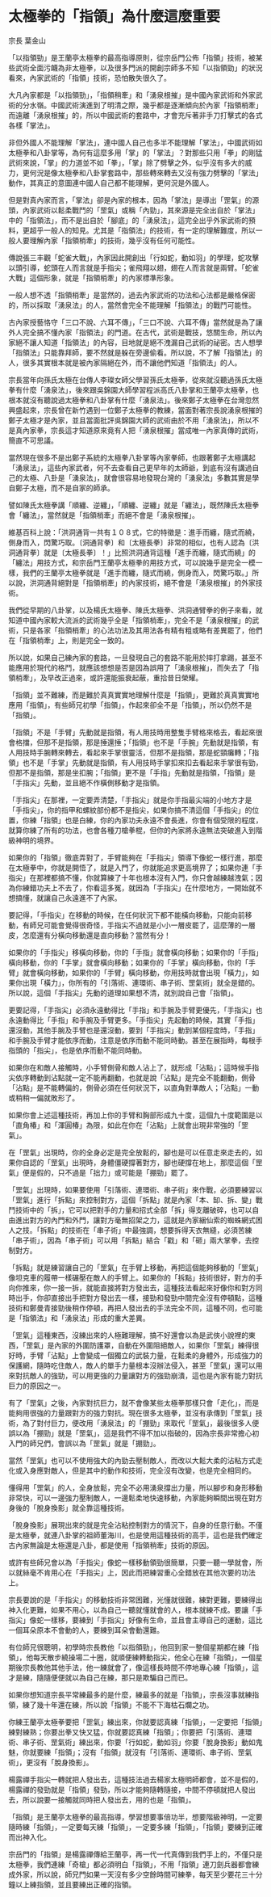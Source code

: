 # 太極拳的「指領」為什麼這麼重要

宗長
葉金山

「以指領勁」是王蘭亭太極拳的最高指導原則，從宗岳門公佈「指領」技術，被某些武術全面污衊為非太極拳，以及很多門派的開創宗師多不知「以指領勁」的狀況看來，內家武術的「指領」技術，恐怕散失很久了。

大凡內家都是「以指領勁」，「指領稍牽」和「湧泉根摧」是中國內家武術和外家武術的分水嶺。中國武術演進到了明清之際，幾乎都是逐漸傾向於內家「指領梢牽」而遠離「湧泉根摧」的，所以中國武術的套路中，才會充斥著非手刀打擊式的各式各樣「掌法」。

非但外國人不能理解「掌法」，連中國人自己也多半不能理解「掌法」，中國武術如太極拳和八卦掌等，為何有這麼多用「掌」的「掌法」？對那些只用「拳」的剛猛武術來說，「掌」的力道並不如「拳」，「掌」除了劈擊之外，似乎沒有多大的威力，更何況是像太極拳和八卦掌套路中，那些轉來轉去又沒有強力劈擊的「掌法」動作，其真正的意圖連中國人自己都不能理解，更何況是外國人。

但是對真內家而言，「掌法」卻是內家的根本，因為「掌法」是導出「罡氣」的源頭，內家武術以鬆柔戰鬥的「罡氣」或稱「內勁」，其來源是完全出自於「掌法」中的「指領法」，而不是出自於「腳底」的「湧泉法」，這完全出乎外家武術的預料，更超乎一般人的知見。尤其是「指領法」的技術，有一定的理解難度，所以一般人要理解內家「指領梢牽」的技術，幾乎沒有任何可能性。

傳說張三丰觀「蛇雀大戰」，內家因此開創出「行如蛇，動如羽」的學理，蛇攻擊以頭引導，蛇頭在人而言就是手指尖；雀飛翔以翅，翅在人而言就是兩臂。「蛇雀大戰」這個形象，就是「指領梢牽」的內家標準形象。

一般人想不透「指領梢牽」是當然的，過去內家武術的功法和心法都是嚴格保密的，所以採取「湧泉法」的人，當然會完全不能理解「指領法」的戰鬥可能性。

古內家授藝恪守「三口不說、六耳不傳」，「三口不說、六耳不傳」當然就是為了讓外人完全搞不懂內家「指領法」的門道。在古代，武術是戰技，悠關生命，所以內家絕不讓人知道「指領法」的內容，目地就是絕不洩漏自己武術的祕密。古人想學「指領法」只能靠拜師，要不然就是躲在旁邊偷看。所以說，不了解「指領法」的人，很多其實根本就是被內家隔絕在外，而不讓他們知道「指領法」的人。

宗長當年向孫氏太極在台傳人李璨女師父學習孫氏太極拳，從來就沒聽過孫氏太極拳有什麼「湧泉法」，後來跟吳錦園大師學習程派高氏八卦掌和王蘭亭太極拳，也根本就沒有聽說過太極拳和八卦掌有什麼「湧泉法」。後來鄭子太極拳在台灣忽然興盛起來，宗長曾在新竹遇到一位鄭子太極拳的教練，當面對著宗長說湧泉根摧的鄭子太極才是內家，並且當面批評吳錦園大師的武術由於不用「湧泉法」，所以不是真內家拳，宗長這才知道原來竟有人把「湧泉根摧」當成唯一內家真傳的武術，簡直不可思議。

當然現在很多不是出鄭子系統的太極拳八卦掌等內家拳師，也跟著鄭子太極講起「湧泉法」，這些內家武者，何不去查看自己更早年的太師爺，到底有沒有講過自己的太極、八卦是「湧泉法」，就會很容易地發現台灣的「湧泉法」多數其實是學自鄭子太極，而不是自家的師承。

譬如陳氏太極拳講「順纏、逆纏」，「順纏、逆纏」就是「纏法」，既然陳氏太極拳會「纏法」，當然就是「指領梢牽」而絕不會是「湧泉根摧」。

維基百科上說：「洪洞通背一共有１０８式，它的特徵是：進手而纏，隨式而繞，側身而入，閃驚巧取。〔洞通背拳〕和〔太極長拳〕非常的相似，也有人認為〔洪洞通背拳〕就是〔太極長拳〕！」比照洪洞通背這種「進手而纏，隨式而繞」的「纏法」用技方式，和宗岳門王蘭亭太極拳的用技方式，可以說幾乎是完全一模一樣，我們的王蘭亭太極拳就是「進手而纏，隨式而繞，側身而入，閃驚巧取。」所以說，洪洞通背絕對是「指領梢牽」的內家技術，絕不會是「湧泉根摧」的外家技術。

我們從早期的八卦掌，以及楊氏太極拳、陳氏太極拳、洪洞通臂拳的例子來看，就知道中國內家較大流派的武術幾乎全是「指領梢牽」，完全不是「湧泉根摧」的武術，只是各家「指領梢牽」的心法功法及其用法各有精有粗或略有差異罷了，他們在「指領梢牽」上，則是完全一致的。

所以說，如果自己練內家的套路，一旦發現自己的套路不能用於摔打拿踢，甚至不能應用於現代的格鬥，就應該想想是否是因為誤用了「湧泉根摧」，而失去了「指領梢牽」，及早改正過來，或許還能振衰起蔽，重拾昔日榮耀。

「指領」並不難練，而是難於真真實實地理解什麼是「指領」，更難於真真實實地應用「指領」，有些師兄初學「指領」，作起來卻全不是「指領」，所以仍然不是「指領」。

「指領」不是「手臂」先動就是指領，有人用技時用整隻手臂格來格去，看起來很會格擋，但那不是指領，那是捶還捶；「指領」也不是「手腕」先動就是指領，有人用技時手腕轉來轉去，看起來手掌很靈活，但那不是指領，那是蛇頸癱轉；「指領」也不是「手掌」先動就是指領，有人用技時手掌扣來扣去看起來手掌很有勁，但那不是指領，那是坐扣腕；「指領」更不是「手指」先動就是指領，「指領」是「手指尖」先動，並且絕不作橫側移動才是指領。

「手指尖」在那裡，一定要弄清楚，「手指尖」就是你手指最尖端的小地方才是「手指尖」，你的指甲和螺紋部份都不是指尖，如果你搞不清這個「手指尖」的位置，你練「指領」也是白練，你的內家功夫永遠不會長進，你會有個受限的程度，就算你練了所有的功法，也會各種刀槍拳棍，但你的內家將永遠無法突破進入到階級神明的境界。

如果你的「指領」徹底弄對了，手臂能夠在「手指尖」領導下像蛇一樣行進，那麼在太極拳中，你就是開悟了，就是入門了，你就能追求更高境界了；如果你連「手指尖」在那裡都搞不懂，你就算練了十年也根本沒有入門，你只會越練越洩氣；因為你練錯功夫上不去了，你看這多冤，就因為「手指尖」在什麼地方，一開始就不想搞懂，就讓自己永遠進不了內家。

要記得，「手指尖」在移動的時候，在任何狀況下都不能橫向移動，只能向前移動，有師兄可能會覺得很奇怪，手指尖不過就是小小一層皮罷了，這麼薄的一層皮，怎麼還有分橫向移動還是直向移動？當然有分！

如果你的「手指尖」移橫向移動，你的「手指」就會橫向移動；如果你的「手指」橫向移動，你的「手掌」就會橫向移動；如果你的「手掌」橫向移動，你的「手臂」就會橫向移動，如果你的「手臂」橫向移動，你用技時就會出現「橫力」，如果你出現「橫力」，你所有的「引落術、連環術、串子術、罡氣術」就全是錯的。所以說，這個「手指尖」先動的道理如果想不清，就別說自己會「指領」。

更要記得，「手指尖」必須永遠動得比「手指」和手腕及手臂更優先，「手指尖」也永遠動得比「手指」和手腕及手臂更多。「手指尖」先起動的時候，其實「手指」還沒動，其他手腕及手臂也是還沒動，要到「手指尖」動到某個程度時，「手指」和手腕及手臂才能依序而動，注意是依序而動不能同時動。甚至在展指時，每根手指頭的「指尖」，也是依序而動不能同時動。

如果你在和敵人接觸時，小手臂側骨和敵人沾上了，就形成「沾點」；這時候手指尖依序轉動到沾點就一定不能再翻動，也就是說「沾點」是完全不能翻動，側骨「沾點」是不能轉偏的，側骨必須在任何狀況下，以直角對準敵人；「沾點」一動或稍稍一偏就敗形了。

如果你會上述這種技術，再加上你的手臂和胸部形成九十度，這個九十度範圍是以「直角椿」和「渾圓椿」為限，如此在你在「沾點」上就會出現非常強的「罡氣」。

在「罡氣」出現時，你的全身必定是完全放鬆的，腳也是可以任意走來走去的，如果你自認的「罡氣」出現時，身體僵硬撐著對方，腳也硬撐在地上，那麼這個「罡氣」便是假的，只不過是「拙力」或可能是「掤勁」罷了。

「罡氣」出現時，如果要使用「引落術、連環術、串子術」來作戰，必須要練習以「罡氣」進行「拆點」來控制對方，這個「拆點」就是內家「本、缷、拆、變」戰鬥技術中的「拆」，它可以把對手的力量和招式全部「拆」得支離破碎，也可以自由進出對方的內門和外門，讓對方毫無招架之力，這就是內家綑仙索的蜘蛛網式困人之技。「拆點」的技術在「串子術」中最強調，想要拆得天衣無縫，必須苦練「串子術」，因為「串子術」可以用「拆點」結合「戳」和「砸」兩大掌拳，去控制對方。

「拆點」就是練習讓自己的「罡氣」在手臂上移動，再把這個能夠移動的「罡氣」像坦克車的履帶一樣碾壓在敵人的手臂上。如果你的「拆點」技術很好，對方的手向你推來，你一接一拆，就能直接將對方發出去，這種技法看起來好像你和對方同時出手，你卻直接出手把對方發出去一樣，接勁和發勁中間完全沒有停頓點，這種技術和鄭曼青接勁後稍作停頓，再把人發出去的手法完全不同，這種不同，也可能是「指領法」和「湧泉法」形成的重大差異。

「罡氣」這種東西，沒練出來的人極難理解，搞不好還會以為是武俠小說裡的東西，「罡氣」是內家的外圍防護罩，自動在外圍阻絕敵人，如果你「罡氣」練得很好時，手臂「沾點」上會變成一個獨立的武裝力量，在鬆柔的身體外，形成強力的保護網，隨時吃住敵人，敵人的單手力量根本沒辦法侵入，甚至「罡氣」還可以用來對抗敵人的強勁，可以用更強的力量讓對方的強勁崩潰，這也是內家有能力對抗巨力的原因之一。

有了「罡氣」之後，內家對抗巨力，就不會像某些太極拳那樣只會「走化」，而是能夠用很強的力量跟對方的強力對抗。現在很多太極拳，並沒有承傳到「罡氣」技術，為了對付巨力，便改用「湧泉法」的「掤勁」來取代「罡氣」，最後很多人便誤以為「掤勁」就是「罡氣」，這是我們不得不加以指破的，因為宗長非常擔心初入門的師兄們，會誤以為「罡氣」就是「掤勁」。

當然「罡氣」也可以不使用強大的內勁去壓制敵人，而改以大鬆大柔的沾粘方式走化或入身應對敵人，但是其中的動作和技術，完全沒有改變，也是完全相同的。

懂得用「罡氣」的人，全身放鬆，完全不必用湧泉撐出力量，所以腳步和身形移動非常快，可以一邊強力壓制敵人，一邊鬆柔地快速移動，內家能夠瞬間出現在對方身後的「脫身換影」就全靠這種技術。

「脫身換影」展現出來的就是完全沾粘控制對方的情況下，自身的任意行動。不僅是太極拳，就連八卦掌的祖師董海川，也是使用這種技術的高手，這也是我們確定古內家無論是太極還是八卦，都是使用「指領稍牽」技術的原因。

或許有些師兄會以為「手指尖」像蛇一樣移動領勁很簡單，只要一聽一學就會，所以就絲毫不肯用心在「手指尖」上，因此而把練習重心全錯放在其他次要的功法上。

宗長要說的是「手指尖」的移動技術非常困難，光懂就很難，練對更難，要練得出神入化更難，如果不用心，以為自己一聽就懂就會的人，根本就練不成。要讓「手指尖」像蛇一樣移，要練到「手指尖」好像有生命，並且會主導自己的運動，這比一個耳朵原本不會動的人，要練到耳朵會動還難。

有位師兄很聰明，初學時宗長教他「以指領勁」，他回到家一整個星期都在練「指領」，他每天散步繞操場二十圈，就順便練轉動指尖，他全心在練「指領」，一個星期後宗長教他其他手法，他一練就會了，像這樣長時間不停地專心練「指領」，這才是練，隨隨便便就以為自己在練，那只是欺騙自己而已。

如果你想知道宗長平常練最多的是什麼，練最多的就是「指領」，宗長沒事就練指領，練了幾十年還在練，所以說「指領」不能不下海枯石爛之功。

你練王蘭亭太極拳要把「罡氣」練出來，你就要認真練「指領」，一定要把「指領」練對練熟；你要出拳又快又猛，你就要認真練「指領」；你要把「引落術、連環術、串子術、罡氣術」練出來，你要「行如蛇，動如羽」你要「脫身換影」動如鬼魅，你就要練「指領」；沒有「指領」就沒有「引落術、連環術、串子術、罡氣術」，更沒有「脫身換影」。

楊露禪手指尖一轉就把人發出去，這種技法過去楊家太極明師都會，並不是假的，楊露禪的發勁就是「指領」發勁，所以才能夠隨轉隨接，中間不停頓就把人發出去，所以說要一接觸就同時把人發出去，用的也是「指領」。

「指領」是王蘭亭太極拳的最高指導，學習想要事倍功半，想要階級神明，一定要隨時練「指領」，一定要每天練「指領」，一定要多練「指領」，「指領」要練到正確而出神入化。

宗岳門的「指領」是楊露禪傳給王蘭亭，再一代一代真傳到我們手上的，不僅只是太極拳，我們連練「奇槍」都必須明白「指領」，不用「指領」連刀劍兵器都會練成外家，所以說，師兄門如果一天沒有多少空餘時間可練拳，每天至少要花三十分鐘以上練指領，並且要練出正確的指領。
